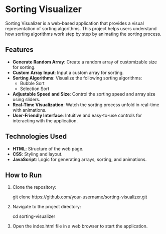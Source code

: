 # Sorting Visualizer

Sorting Visualizer is a web-based application that provides a visual representation of sorting algorithms. This project helps users understand how sorting algorithms work step by step by animating the sorting process.

## Features

- **Generate Random Array**: Create a random array of customizable size for sorting.
- **Custom Array Input**: Input a custom array for sorting.
- **Sorting Algorithms**: Visualize the following sorting algorithms:
  - Bubble Sort
  - Selection Sort
- **Adjustable Speed and Size**: Control the sorting speed and array size using sliders.
- **Real-Time Visualization**: Watch the sorting process unfold in real-time with animations.
- **User-Friendly Interface**: Intuitive and easy-to-use controls for interacting with the application.

## Technologies Used

- **HTML**: Structure of the web page.
- **CSS**: Styling and layout.
- **JavaScript**: Logic for generating arrays, sorting, and animations.

## How to Run

1. Clone the repository:

   git clone https://github.com/your-username/sorting-visualizer.git
   
2. Navigate to the project directory:
   
   cd sorting-visualizer

3. Open the index.html file in a web browser to start the application.
